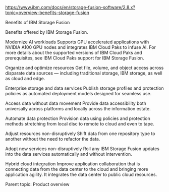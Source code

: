https://www.ibm.com/docs/en/storage-fusion-software/2.8.x?topic=overview-benefits-storage-fusion



Benefits of IBM Storage Fusion

Benefits offered by IBM Storage Fusion.



Modernize AI workloads
Supports GPU accelerated applications with NVIDIA A100 GPU nodes and integrates IBM Cloud Paks to infuse AI. For more details about the
supported versions of IBM Cloud Paks and prerequisites, see
IBM Cloud Paks support for IBM Storage Fusion.




Organize and optimize resources
Get file, volume, and object access across disparate data sources — including traditional
storage, IBM storage, as well as cloud and edge.




Enterprise storage and data services
Publish storage profiles and protection policies as automated deployment models designed for
seamless use.




Access data without data movement
Provide data accessibility both universally across platforms and locally across the information
estate.




Automate data protection
Provision data using policies and protection methods stretching from local disc to remote to
cloud and even to tape.




Adjust resources non-disruptively
Shift data from one repository type to another without the need to refactor the data.




Adopt new services non-disruptively
Roll any IBM Storage Fusion updates into the data
services automatically and without intervention.




Hybrid cloud integration
Improve application collaboration that is connecting data from the data center to the cloud and
bringing more application agility. It integrates the data center to public cloud resources.






Parent topic: Product overview






